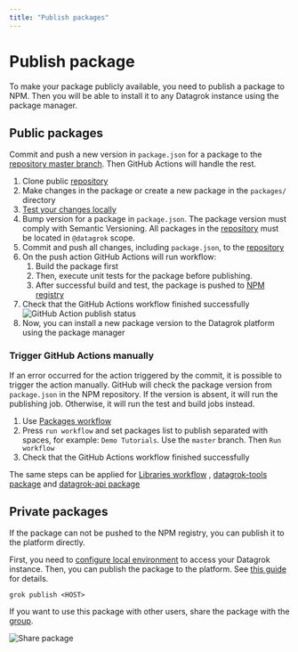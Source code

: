 ```yaml
---
title: "Publish packages"
---
```


# Publish package

To make your package publicly available, you need to publish a package to NPM. Then you will be able to install it to
any Datagrok instance using the package manager.

## Public packages

Commit and push a new version in `package.json` for a package to
the [repository master branch](../../collaborate/public-repository.md). Then GitHub Actions will handle the rest.

1) Clone public [repository](../../collaborate/public-repository.md)
2) Make changes in the package or create a new package in the `packages/` directory
3) [Test your changes locally](test-packages.md#local-testing)
4) Bump version for a package in `package.json`. The package version must comply with Semantic Versioning. All packages
   in the [repository](../../collaborate/public-repository.md) must be located in `@datagrok` scope.
5) Commit and push all changes, including `package.json`, to the [repository](../../collaborate/public-repository.md)
6) On the push action GitHub Actions will run workflow:
    1) Build the package first
    2) Then, execute unit tests for the package before publishing.
    3) After successful build and test, the package is pushed to [NPM registry](https://www.npmjs.com/)
7) Check that the GitHub Actions workflow finished successfully
   ![GitHub Action publish status](github-actions-publish-status.png)
8) Now, you can install a new package version to the Datagrok platform using the package manager

### Trigger GitHub Actions manually

If an error occurred for the action triggered by the commit, it is possible to trigger the action manually. GitHub will
check the package version from `package.json` in the NPM repository. If the version is absent, it will run the
publishing job. Otherwise, it will run the test and build jobs instead.

1) Use [Packages workflow](https://github.com/datagrok-ai/public/actions/workflows/packages.yml)
2) Press `run workflow` and set packages list to publish separated with spaces, for example: `Demo Tutorials`. Use
   the `master` branch. Then `Run workflow`
3) Check that the GitHub Actions workflow finished successfully

The same steps can be applied
for [Libraries workflow](https://github.com/datagrok-ai/public/actions/workflows/libraries.yaml)
, [datagrok-tools package](https://github.com/datagrok-ai/public/actions/workflows/tools.yml)
and [datagrok-api package](https://github.com/datagrok-ai/public/actions/workflows/js-api.yml)

## Private packages

If the package can not be pushed to the NPM registry, you can publish it to the platform directly.

First, you need to [configure local environment](../set-up-environment.md)  to access your Datagrok instance. Then, you can
publish the package to the platform. See [this guide](../develop.md#publishing) for details.

```shell
grok publish <HOST>
```

If you want to use this package with other users, share the package with the [group](../../govern/group.md).

![Share package](share-package.png)
